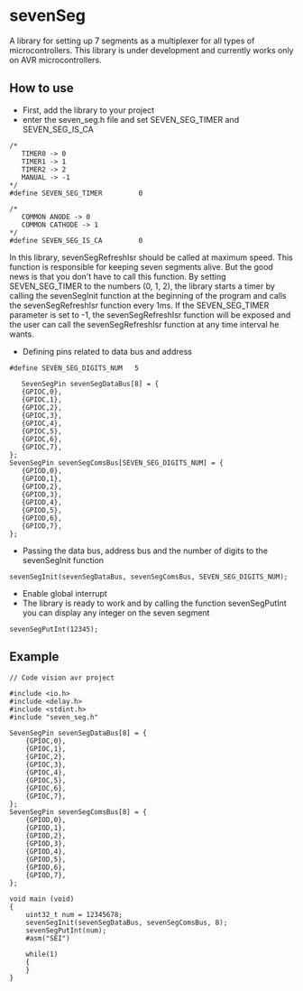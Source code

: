 
# sevenSeg

A library for setting up 7 segments as a multiplexer for all types of microcontrollers. This library is under development and currently works only on AVR microcontrollers.

## How to use

 - First, add the library to your project
 - enter the seven_seg.h file and set SEVEN_SEG_TIMER and SEVEN_SEG_IS_CA
 
 ```
 /*
    TIMER0 -> 0
    TIMER1 -> 1
    TIMER2 -> 2
    MANUAL -> -1
*/ 
#define SEVEN_SEG_TIMER         0    

/*
    COMMON ANODE -> 0
    COMMON CATHODE -> 1
*/   
#define SEVEN_SEG_IS_CA         0  
 ```
In this library, sevenSegRefreshIsr should be called at maximum speed. This function is responsible for keeping seven segments alive.
But the good news is that you don't have to call this function.
By setting SEVEN_SEG_TIMER to the numbers (0, 1, 2), the library starts a timer by calling the sevenSegInit function at the beginning of the program and calls the sevenSegRefreshIsr function every 1ms.
If the SEVEN_SEG_TIMER parameter is set to -1, the sevenSegRefreshIsr function will be exposed and the user can call the sevenSegRefreshIsr function at any time interval he wants.
 -  Defining pins related to data bus and address
 ```
 #define SEVEN_SEG_DIGITS_NUM   5

    SevenSegPin sevenSegDataBus[8] = {
    {GPIOC,0},
    {GPIOC,1},
    {GPIOC,2},
    {GPIOC,3},
    {GPIOC,4},
    {GPIOC,5},
    {GPIOC,6},
    {GPIOC,7},
};
SevenSegPin sevenSegComsBus[SEVEN_SEG_DIGITS_NUM] = {
    {GPIOD,0},
    {GPIOD,1},
    {GPIOD,2},
    {GPIOD,3},
    {GPIOD,4},
    {GPIOD,5},
    {GPIOD,6},
    {GPIOD,7},
};
 ```
 - Passing the data bus, address bus and the number of digits to the sevenSegInit function
 ```
 sevenSegInit(sevenSegDataBus, sevenSegComsBus, SEVEN_SEG_DIGITS_NUM);  
 ```
  - Enable global interrupt
  - The library is ready to work and by calling the function sevenSegPutInt you can display any integer on the seven segment
  ```
  sevenSegPutInt(12345); 
  ```


## Example
```
// Code vision avr project

#include <io.h>
#include <delay.h>
#include <stdint.h>
#include "seven_seg.h"

SevenSegPin sevenSegDataBus[8] = {
    {GPIOC,0},
    {GPIOC,1},
    {GPIOC,2},
    {GPIOC,3},
    {GPIOC,4},
    {GPIOC,5},
    {GPIOC,6},
    {GPIOC,7},
};
SevenSegPin sevenSegComsBus[8] = {
    {GPIOD,0},
    {GPIOD,1},
    {GPIOD,2},
    {GPIOD,3},
    {GPIOD,4},
    {GPIOD,5},
    {GPIOD,6},
    {GPIOD,7},
};

void main (void)
{
    uint32_t num = 12345678;    
    sevenSegInit(sevenSegDataBus, sevenSegComsBus, 8);  
    sevenSegPutInt(num); 
    #asm("SEI")
    
    while(1)
    { 
    }
}

```
